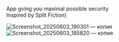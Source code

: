 App gving you maximal possible security  
Inspired by Split Fiction)

![Screenshot_20250603_190301 — копия](https://github.com/user-attachments/assets/d2d43de9-3f26-40cf-ac9d-fa7ac1c447d0)
![Screenshot_20250603_185820 — копия](https://github.com/user-attachments/assets/6dee1eba-689b-4198-84a3-000b9d0da7ae)
